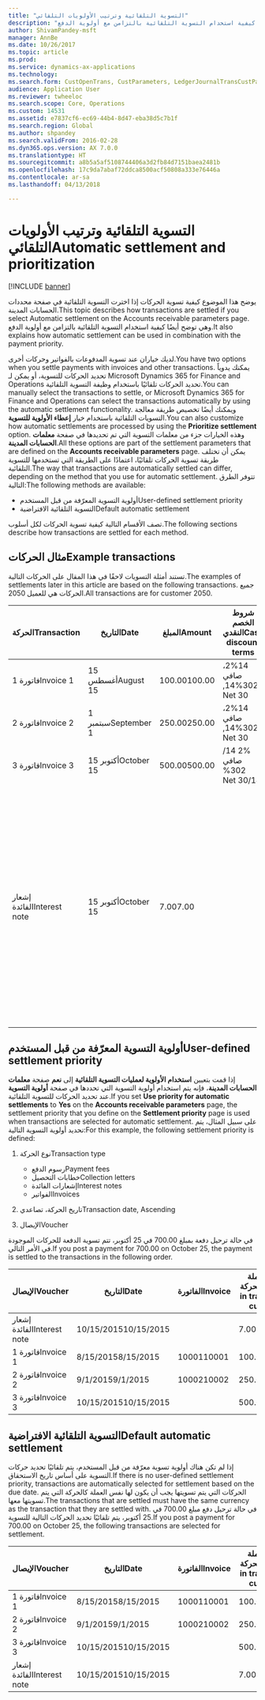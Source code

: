 ```yaml
---
title: "التسوية التلقائية وترتيب الأولويات التلقائي"
description: "يوضح هذا الموضوع كيفية تسوية الحركات إذا اخترت التسوية التلقائية في صفحة محددات الحسابات المدينة‬. وهي توضح أيضًا كيفية استخدام التسوية التلقائية بالتزامن مع أولوية الدفع."
author: ShivamPandey-msft
manager: AnnBe
ms.date: 10/26/2017
ms.topic: article
ms.prod: 
ms.service: dynamics-ax-applications
ms.technology: 
ms.search.form: CustOpenTrans, CustParameters, LedgerJournalTransCustPaym
audience: Application User
ms.reviewer: twheeloc
ms.search.scope: Core, Operations
ms.custom: 14531
ms.assetid: e7837cf6-ec69-44b4-8d47-eba38d5c7b1f
ms.search.region: Global
ms.author: shpandey
ms.search.validFrom: 2016-02-28
ms.dyn365.ops.version: AX 7.0.0
ms.translationtype: HT
ms.sourcegitcommit: a8b5a5af5108744406a3d2fb84d7151baea2481b
ms.openlocfilehash: 17c9da7abaf72ddca8500acf50808a333e76446a
ms.contentlocale: ar-sa
ms.lasthandoff: 04/13/2018

---
```


# <a name="automatic-settlement-and-prioritization"></a><span data-ttu-id="1f12a-104">التسوية التلقائية وترتيب الأولويات التلقائي</span><span class="sxs-lookup"><span data-stu-id="1f12a-104">Automatic settlement and prioritization</span></span>

[!INCLUDE [banner](../includes/banner.md)]

<span data-ttu-id="1f12a-105">يوضح هذا الموضوع كيفية تسوية الحركات إذا اخترت التسوية التلقائية في صفحة محددات الحسابات المدينة‬.</span><span class="sxs-lookup"><span data-stu-id="1f12a-105">This topic describes how transactions are settled if you select Automatic settlement on the Accounts receivable parameters page.</span></span> <span data-ttu-id="1f12a-106">وهي توضح أيضًا كيفية استخدام التسوية التلقائية بالتزامن مع أولوية الدفع.</span><span class="sxs-lookup"><span data-stu-id="1f12a-106">It also explains how automatic settlement can be used in combination with the payment priority.</span></span>

<span data-ttu-id="1f12a-107">لديك خياران عند تسوية المدفوعات بالفواتير وحركات أخرى.</span><span class="sxs-lookup"><span data-stu-id="1f12a-107">You have two options when you settle payments with invoices and other transactions.</span></span> <span data-ttu-id="1f12a-108">يمكنك يدوياً تحديد الحركات للتسوية، أو يمكن لـ Microsoft Dynamics 365 for Finance and Operations تحديد الحركات تلقائيًا باستخدام وظيفة التسوية التلقائية.</span><span class="sxs-lookup"><span data-stu-id="1f12a-108">You can manually select the transactions to settle, or Microsoft Dynamics 365 for Finance and Operations can select the transactions automatically by using the automatic settlement functionality.</span></span> <span data-ttu-id="1f12a-109">ويمكنك أيضًا تخصيص طريقة معالجة التسويات التلقائية باستخدام خيار **إعطاء الأولوية للتسوية**.</span><span class="sxs-lookup"><span data-stu-id="1f12a-109">You can also customize how automatic settlements are processed by using the **Prioritize settlement** option.</span></span> <span data-ttu-id="1f12a-110">وهذه الخيارات جزء من معلمات التسوية التي تم تحديدها في صفحة **معلمات الحسابات المدينة**.</span><span class="sxs-lookup"><span data-stu-id="1f12a-110">All these options are part of the settlement parameters that are defined on the **Accounts receivable parameters** page.</span></span> <span data-ttu-id="1f12a-111">يمكن أن تختلف طريقة تسوية الحركات تلقائيًا، اعتمادًا على الطريقة التي تستخدمها للتسوية التلقائية.</span><span class="sxs-lookup"><span data-stu-id="1f12a-111">The way that transactions are automatically settled can differ, depending on the method that you use for automatic settlement.</span></span> <span data-ttu-id="1f12a-112">تتوفر الطرق التالية:</span><span class="sxs-lookup"><span data-stu-id="1f12a-112">The following methods are available:</span></span>

-   <span data-ttu-id="1f12a-113">أولوية التسوية المعرّفة من قبل المستخدم</span><span class="sxs-lookup"><span data-stu-id="1f12a-113">User-defined settlement priority</span></span>
-   <span data-ttu-id="1f12a-114">التسوية التلقائية الافتراضية</span><span class="sxs-lookup"><span data-stu-id="1f12a-114">Default automatic settlement</span></span>

<span data-ttu-id="1f12a-115">تصف الأقسام التالية كيفية تسوية الحركات لكل أسلوب.</span><span class="sxs-lookup"><span data-stu-id="1f12a-115">The following sections describe how transactions are settled for each method.</span></span>

## <a name="example-transactions"></a><span data-ttu-id="1f12a-116">مثال الحركات</span><span class="sxs-lookup"><span data-stu-id="1f12a-116">Example transactions</span></span>
<span data-ttu-id="1f12a-117">تستند أمثلة التسويات لاحقًا في هذا المقال على الحركات التالية.</span><span class="sxs-lookup"><span data-stu-id="1f12a-117">The examples of settlements later in this article are based on the following transactions.</span></span> <span data-ttu-id="1f12a-118">جميع الحركات هي للعميل 2050.</span><span class="sxs-lookup"><span data-stu-id="1f12a-118">All transactions are for customer 2050.</span></span>

| <span data-ttu-id="1f12a-119">الحركة</span><span class="sxs-lookup"><span data-stu-id="1f12a-119">Transaction</span></span>   | <span data-ttu-id="1f12a-120">التاريخ</span><span class="sxs-lookup"><span data-stu-id="1f12a-120">Date</span></span>        | <span data-ttu-id="1f12a-121">المبلغ</span><span class="sxs-lookup"><span data-stu-id="1f12a-121">Amount</span></span> | <span data-ttu-id="1f12a-122">شروط الخصم النقدي</span><span class="sxs-lookup"><span data-stu-id="1f12a-122">Cash discount terms</span></span> | <span data-ttu-id="1f12a-123">تاريخ الخصم النقدي</span><span class="sxs-lookup"><span data-stu-id="1f12a-123">Cash discount date</span></span> | <span data-ttu-id="1f12a-124">تعليقات</span><span class="sxs-lookup"><span data-stu-id="1f12a-124">Comments</span></span>                                                                                                                                                                                      |
|---------------|-------------|--------|---------------------|--------------------|-----------------------------------------------------------------------------------------------------------------------------------------------------------------------------------------------|
| <span data-ttu-id="1f12a-125">فاتورة 1</span><span class="sxs-lookup"><span data-stu-id="1f12a-125">Invoice 1</span></span>     | <span data-ttu-id="1f12a-126">15 أغسطس</span><span class="sxs-lookup"><span data-stu-id="1f12a-126">August 15</span></span>   | <span data-ttu-id="1f12a-127">100.00</span><span class="sxs-lookup"><span data-stu-id="1f12a-127">100.00</span></span> | <span data-ttu-id="1f12a-128">‏‫2%14، صافي 30</span><span class="sxs-lookup"><span data-stu-id="1f12a-128">2%14, Net 30</span></span>        | <span data-ttu-id="1f12a-129">29 أغسطس</span><span class="sxs-lookup"><span data-stu-id="1f12a-129">August 29</span></span>          |                                                                                                                                                                                               |
| <span data-ttu-id="1f12a-130">فاتورة 2</span><span class="sxs-lookup"><span data-stu-id="1f12a-130">Invoice 2</span></span>     | <span data-ttu-id="1f12a-131">1 سبتمبر</span><span class="sxs-lookup"><span data-stu-id="1f12a-131">September 1</span></span> | <span data-ttu-id="1f12a-132">250.00</span><span class="sxs-lookup"><span data-stu-id="1f12a-132">250.00</span></span> | <span data-ttu-id="1f12a-133">‏‫2%14، صافي 30</span><span class="sxs-lookup"><span data-stu-id="1f12a-133">2%14, Net 30</span></span>        | <span data-ttu-id="1f12a-134">15 سبتمبر</span><span class="sxs-lookup"><span data-stu-id="1f12a-134">September 15</span></span>       |                                                                                                                                                                                               |
| <span data-ttu-id="1f12a-135">فاتورة 3</span><span class="sxs-lookup"><span data-stu-id="1f12a-135">Invoice 3</span></span>     | <span data-ttu-id="1f12a-136">15 أكتوبر</span><span class="sxs-lookup"><span data-stu-id="1f12a-136">October 15</span></span>  | <span data-ttu-id="1f12a-137">500.00</span><span class="sxs-lookup"><span data-stu-id="1f12a-137">500.00</span></span> | <span data-ttu-id="1f12a-138">‏‫2% 14/صافي 30</span><span class="sxs-lookup"><span data-stu-id="1f12a-138">2% 14/Net 30</span></span>        | <span data-ttu-id="1f12a-139">29 أكتوبر</span><span class="sxs-lookup"><span data-stu-id="1f12a-139">October 29</span></span>         |                                                                                                                                                                                               |
| <span data-ttu-id="1f12a-140">إشعار الفائدة</span><span class="sxs-lookup"><span data-stu-id="1f12a-140">Interest note</span></span> | <span data-ttu-id="1f12a-141">15 أكتوبر</span><span class="sxs-lookup"><span data-stu-id="1f12a-141">October 15</span></span>  | <span data-ttu-id="1f12a-142">7.00</span><span class="sxs-lookup"><span data-stu-id="1f12a-142">7.00</span></span>   |                     |                    | <span data-ttu-id="1f12a-143">‏‫يتم إشعار الفائدة هذا للفاتورة 1 والفاتورة 2.</span><span class="sxs-lookup"><span data-stu-id="1f12a-143">This interest note is for invoice 1 and invoice 2.</span></span> <span data-ttu-id="1f12a-144">ويحسب المبلغ كفائدة 2 في المائة على المبالغ التي مر 30 يومًا أو أكثر بعد استحقاقها.‬</span><span class="sxs-lookup"><span data-stu-id="1f12a-144">The amount is calculated as 2-percent interest on amounts that are 30 or more days past due.</span></span> <span data-ttu-id="1f12a-145">على سبيل المثال، 0.02 × (100.00 + 250.00) = 7.00.</span><span class="sxs-lookup"><span data-stu-id="1f12a-145">For example, 0.02 × (100.00 + 250.00) = 7.00.</span></span> |

## <a name="user-defined-settlement-priority"></a><span data-ttu-id="1f12a-146">أولوية التسوية المعرّفة من قبل المستخدم</span><span class="sxs-lookup"><span data-stu-id="1f12a-146">User-defined settlement priority</span></span>
<span data-ttu-id="1f12a-147">إذا قمت بتعيين **استخدام الأولوية لعمليات التسوية التلقائية** إلى **نعم** صفحة **معلمات الحسابات المدينة**، فإنه يتم استخدام أولوية التسوية التي تحددها في صفحة **أولوية التسوية** عند تحديد الحركات للتسوية التلقائية.</span><span class="sxs-lookup"><span data-stu-id="1f12a-147">If you set **Use priority for automatic settlements** to **Yes** on the **Accounts receivable parameters** page, the settlement priority that you define on the **Settlement priority** page is used when transactions are selected for automatic settlement.</span></span> <span data-ttu-id="1f12a-148">على سبيل المثال، يتم تحديد أولوية التسوية التالية:</span><span class="sxs-lookup"><span data-stu-id="1f12a-148">For this example, the following settlement priority is defined:</span></span>

1.  <span data-ttu-id="1f12a-149">نوع الحركة</span><span class="sxs-lookup"><span data-stu-id="1f12a-149">Transaction type</span></span>
    -   <span data-ttu-id="1f12a-150">رسوم الدفع</span><span class="sxs-lookup"><span data-stu-id="1f12a-150">Payment fees</span></span>
    -   <span data-ttu-id="1f12a-151">خطابات التحصيل</span><span class="sxs-lookup"><span data-stu-id="1f12a-151">Collection letters</span></span>
    -   <span data-ttu-id="1f12a-152">إشعارات الفائدة</span><span class="sxs-lookup"><span data-stu-id="1f12a-152">Interest notes</span></span>
    -   <span data-ttu-id="1f12a-153">الفواتير</span><span class="sxs-lookup"><span data-stu-id="1f12a-153">Invoices</span></span>

2.  <span data-ttu-id="1f12a-154">تاريخ الحركة، تصاعدي</span><span class="sxs-lookup"><span data-stu-id="1f12a-154">Transaction date, Ascending</span></span>
3.  <span data-ttu-id="1f12a-155">الإيصال</span><span class="sxs-lookup"><span data-stu-id="1f12a-155">Voucher</span></span>

<span data-ttu-id="1f12a-156">في حالة ترحيل دفعة بمبلغ 700.00 في 25 أكتوبر، تتم تسوية الدفعة للحركات الموجودة في الأمر التالي.</span><span class="sxs-lookup"><span data-stu-id="1f12a-156">If you post a payment for 700.00 on October 25, the payment is settled to the transactions in the following order.</span></span>

| <span data-ttu-id="1f12a-157">الإيصال</span><span class="sxs-lookup"><span data-stu-id="1f12a-157">Voucher</span></span>       | <span data-ttu-id="1f12a-158">التاريخ</span><span class="sxs-lookup"><span data-stu-id="1f12a-158">Date</span></span>       | <span data-ttu-id="1f12a-159">الفاتورة</span><span class="sxs-lookup"><span data-stu-id="1f12a-159">Invoice</span></span> | <span data-ttu-id="1f12a-160">المبلغ بعملة الحركة</span><span class="sxs-lookup"><span data-stu-id="1f12a-160">Amount in transaction currency</span></span> | <span data-ttu-id="1f12a-161">المبلغ المراد تسويته</span><span class="sxs-lookup"><span data-stu-id="1f12a-161">Amount to settle</span></span> | <span data-ttu-id="1f12a-162">الرصيد</span><span class="sxs-lookup"><span data-stu-id="1f12a-162">Balance</span></span> | <span data-ttu-id="1f12a-163">عملة</span><span class="sxs-lookup"><span data-stu-id="1f12a-163">Currency</span></span> |
|---------------|------------|---------|--------------------------------|------------------|---------|----------|
| <span data-ttu-id="1f12a-164">إشعار الفائدة</span><span class="sxs-lookup"><span data-stu-id="1f12a-164">Interest note</span></span> | <span data-ttu-id="1f12a-165">10/15/2015</span><span class="sxs-lookup"><span data-stu-id="1f12a-165">10/15/2015</span></span> |         | <span data-ttu-id="1f12a-166">7.00</span><span class="sxs-lookup"><span data-stu-id="1f12a-166">7.00</span></span>                           | <span data-ttu-id="1f12a-167">7.00</span><span class="sxs-lookup"><span data-stu-id="1f12a-167">7.00</span></span>             | <span data-ttu-id="1f12a-168">0.00</span><span class="sxs-lookup"><span data-stu-id="1f12a-168">0.00</span></span>    | <span data-ttu-id="1f12a-169">دولار أمريكي</span><span class="sxs-lookup"><span data-stu-id="1f12a-169">USD</span></span>      |
| <span data-ttu-id="1f12a-170">فاتورة 1</span><span class="sxs-lookup"><span data-stu-id="1f12a-170">Invoice 1</span></span>     | <span data-ttu-id="1f12a-171">8/15/2015</span><span class="sxs-lookup"><span data-stu-id="1f12a-171">8/15/2015</span></span>  | <span data-ttu-id="1f12a-172">10001</span><span class="sxs-lookup"><span data-stu-id="1f12a-172">10001</span></span>   | <span data-ttu-id="1f12a-173">100.00</span><span class="sxs-lookup"><span data-stu-id="1f12a-173">100.00</span></span>                         | <span data-ttu-id="1f12a-174">100.00</span><span class="sxs-lookup"><span data-stu-id="1f12a-174">100.00</span></span>           | <span data-ttu-id="1f12a-175">0.00</span><span class="sxs-lookup"><span data-stu-id="1f12a-175">0.00</span></span>    | <span data-ttu-id="1f12a-176">دولار أمريكي</span><span class="sxs-lookup"><span data-stu-id="1f12a-176">USD</span></span>      |
| <span data-ttu-id="1f12a-177">فاتورة 2</span><span class="sxs-lookup"><span data-stu-id="1f12a-177">Invoice 2</span></span>     | <span data-ttu-id="1f12a-178">9/1/2015</span><span class="sxs-lookup"><span data-stu-id="1f12a-178">9/1/2015</span></span>   | <span data-ttu-id="1f12a-179">10002</span><span class="sxs-lookup"><span data-stu-id="1f12a-179">10002</span></span>   | <span data-ttu-id="1f12a-180">250.00</span><span class="sxs-lookup"><span data-stu-id="1f12a-180">250.00</span></span>                         | <span data-ttu-id="1f12a-181">250.00</span><span class="sxs-lookup"><span data-stu-id="1f12a-181">250.00</span></span>           | <span data-ttu-id="1f12a-182">0.00</span><span class="sxs-lookup"><span data-stu-id="1f12a-182">0.00</span></span>    | <span data-ttu-id="1f12a-183">دولار أمريكي</span><span class="sxs-lookup"><span data-stu-id="1f12a-183">USD</span></span>      |
| <span data-ttu-id="1f12a-184">فاتورة 3</span><span class="sxs-lookup"><span data-stu-id="1f12a-184">Invoice 3</span></span>     | <span data-ttu-id="1f12a-185">10/15/2015</span><span class="sxs-lookup"><span data-stu-id="1f12a-185">10/15/2015</span></span> |         | <span data-ttu-id="1f12a-186">500.00</span><span class="sxs-lookup"><span data-stu-id="1f12a-186">500.00</span></span>                         | <span data-ttu-id="1f12a-187">343.00</span><span class="sxs-lookup"><span data-stu-id="1f12a-187">343.00</span></span>           | <span data-ttu-id="1f12a-188">157.00</span><span class="sxs-lookup"><span data-stu-id="1f12a-188">157.00</span></span>  | <span data-ttu-id="1f12a-189">دولار أمريكي</span><span class="sxs-lookup"><span data-stu-id="1f12a-189">USD</span></span>      |

## <a name="default-automatic-settlement"></a><span data-ttu-id="1f12a-190">التسوية التلقائية الافتراضية</span><span class="sxs-lookup"><span data-stu-id="1f12a-190">Default automatic settlement</span></span>
<span data-ttu-id="1f12a-191">إذا لم تكن هناك أولوية تسوية معرّفة من قبل المستخدم، يتم تلقائيًا تحديد حركات التسوية على أساس تاريخ الاستحقاق.</span><span class="sxs-lookup"><span data-stu-id="1f12a-191">If there is no user-defined settlement priority, transactions are automatically selected for settlement based on the due date.</span></span> <span data-ttu-id="1f12a-192">الحركات التي يتم تسويتها يجب أن يكون لها نفس العملة كالحركة التي يتم تسويتها معها.</span><span class="sxs-lookup"><span data-stu-id="1f12a-192">The transactions that are settled must have the same currency as the transaction that they are settled with.</span></span> <span data-ttu-id="1f12a-193">في حالة ترحيل دفع مبلغ 700.00 في 25 أكتوبر، يتم تلقائيًا تحديد الحركات التالية للتسوية.</span><span class="sxs-lookup"><span data-stu-id="1f12a-193">If you post a payment for 700.00 on October 25, the following transactions are selected for settlement.</span></span>

| <span data-ttu-id="1f12a-194">الإيصال</span><span class="sxs-lookup"><span data-stu-id="1f12a-194">Voucher</span></span>       | <span data-ttu-id="1f12a-195">التاريخ</span><span class="sxs-lookup"><span data-stu-id="1f12a-195">Date</span></span>       | <span data-ttu-id="1f12a-196">الفاتورة</span><span class="sxs-lookup"><span data-stu-id="1f12a-196">Invoice</span></span> | <span data-ttu-id="1f12a-197">المبلغ بعملة الحركة</span><span class="sxs-lookup"><span data-stu-id="1f12a-197">Amount in transaction currency</span></span> | <span data-ttu-id="1f12a-198">المبلغ المراد تسويته</span><span class="sxs-lookup"><span data-stu-id="1f12a-198">Amount to settle</span></span> | <span data-ttu-id="1f12a-199">الرصيد</span><span class="sxs-lookup"><span data-stu-id="1f12a-199">Balance</span></span> | <span data-ttu-id="1f12a-200">عملة</span><span class="sxs-lookup"><span data-stu-id="1f12a-200">Currency</span></span> |
|---------------|------------|---------|--------------------------------|------------------|---------|----------|
| <span data-ttu-id="1f12a-201">فاتورة 1</span><span class="sxs-lookup"><span data-stu-id="1f12a-201">Invoice 1</span></span>     | <span data-ttu-id="1f12a-202">8/15/2015</span><span class="sxs-lookup"><span data-stu-id="1f12a-202">8/15/2015</span></span>  | <span data-ttu-id="1f12a-203">10001</span><span class="sxs-lookup"><span data-stu-id="1f12a-203">10001</span></span>   | <span data-ttu-id="1f12a-204">100.00</span><span class="sxs-lookup"><span data-stu-id="1f12a-204">100.00</span></span>                         | <span data-ttu-id="1f12a-205">100.00</span><span class="sxs-lookup"><span data-stu-id="1f12a-205">100.00</span></span>           | <span data-ttu-id="1f12a-206">0.00</span><span class="sxs-lookup"><span data-stu-id="1f12a-206">0.00</span></span>    | <span data-ttu-id="1f12a-207">دولار أمريكي</span><span class="sxs-lookup"><span data-stu-id="1f12a-207">USD</span></span>      |
| <span data-ttu-id="1f12a-208">فاتورة 2</span><span class="sxs-lookup"><span data-stu-id="1f12a-208">Invoice 2</span></span>     | <span data-ttu-id="1f12a-209">9/1/2015</span><span class="sxs-lookup"><span data-stu-id="1f12a-209">9/1/2015</span></span>   | <span data-ttu-id="1f12a-210">10002</span><span class="sxs-lookup"><span data-stu-id="1f12a-210">10002</span></span>   | <span data-ttu-id="1f12a-211">250.00</span><span class="sxs-lookup"><span data-stu-id="1f12a-211">250.00</span></span>                         | <span data-ttu-id="1f12a-212">250.00</span><span class="sxs-lookup"><span data-stu-id="1f12a-212">250.00</span></span>           | <span data-ttu-id="1f12a-213">0.00</span><span class="sxs-lookup"><span data-stu-id="1f12a-213">0.00</span></span>    | <span data-ttu-id="1f12a-214">دولار أمريكي</span><span class="sxs-lookup"><span data-stu-id="1f12a-214">USD</span></span>      |
| <span data-ttu-id="1f12a-215">فاتورة 3</span><span class="sxs-lookup"><span data-stu-id="1f12a-215">Invoice 3</span></span>     | <span data-ttu-id="1f12a-216">10/15/2015</span><span class="sxs-lookup"><span data-stu-id="1f12a-216">10/15/2015</span></span> |         | <span data-ttu-id="1f12a-217">500.00</span><span class="sxs-lookup"><span data-stu-id="1f12a-217">500.00</span></span>                         | <span data-ttu-id="1f12a-218">350.00</span><span class="sxs-lookup"><span data-stu-id="1f12a-218">350.00</span></span>           | <span data-ttu-id="1f12a-219">150.00</span><span class="sxs-lookup"><span data-stu-id="1f12a-219">150.00</span></span>  | <span data-ttu-id="1f12a-220">دولار أمريكي</span><span class="sxs-lookup"><span data-stu-id="1f12a-220">USD</span></span>      |
| <span data-ttu-id="1f12a-221">إشعار الفائدة</span><span class="sxs-lookup"><span data-stu-id="1f12a-221">Interest note</span></span> | <span data-ttu-id="1f12a-222">10/15/2015</span><span class="sxs-lookup"><span data-stu-id="1f12a-222">10/15/2015</span></span> |         | <span data-ttu-id="1f12a-223">7.00</span><span class="sxs-lookup"><span data-stu-id="1f12a-223">7.00</span></span>                           | <span data-ttu-id="1f12a-224">0.00</span><span class="sxs-lookup"><span data-stu-id="1f12a-224">0.00</span></span>             | <span data-ttu-id="1f12a-225">0.00</span><span class="sxs-lookup"><span data-stu-id="1f12a-225">0.00</span></span>    | <span data-ttu-id="1f12a-226">دولار أمريكي</span><span class="sxs-lookup"><span data-stu-id="1f12a-226">USD</span></span>      |






